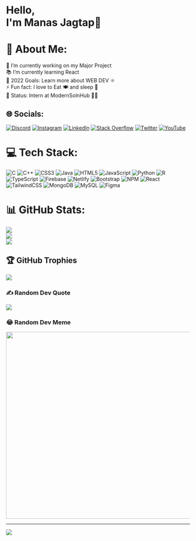 # Hello,<br> I'm Manas Jagtap👋 
# 💫 About Me:
🔭 I’m currently working on my Major Project<br>📚 I’m currently learning React<br>🥅 2022 Goals: Learn more about WEB DEV ⚛️<br>⚡ Fun fact: I love to Eat 🍽️ and sleep 🧳<br>💼 Status: Intern at ModernSolnHub 🧑‍💻


## 🌐 Socials:
[![Discord](https://img.shields.io/badge/Discord-%237289DA.svg?logo=discord&logoColor=white)](htttps://discord.gg/Manas#9257) [![Instagram](https://img.shields.io/badge/Instagram-%23E4405F.svg?logo=Instagram&logoColor=white)](https://www.instagram.com/manas_jagtap20/) [![LinkedIn](https://img.shields.io/badge/LinkedIn-%230077B5.svg?logo=linkedin&logoColor=white)](https://www.linkedin.com/in/manas-jagtap-1ba90a241/) [![Stack Overflow](https://img.shields.io/badge/-Stackoverflow-FE7A16?logo=stack-overflow&logoColor=white)](https://stackoverflow.com/users/17600343/manas) [![Twitter](https://img.shields.io/badge/Twitter-%231DA1F2.svg?logo=Twitter&logoColor=white)](https://twitter.com/manas_jagtap20) [![YouTube](https://img.shields.io/badge/YouTube-%23FF0000.svg?logo=YouTube&logoColor=white)](https://www.youtube.com/channel/UC0CWsGUT2nfHe7KSOhgG9Gg/featured) 

# 💻 Tech Stack:
![C](https://img.shields.io/badge/c-%2300599C.svg?style=for-the-badge&logo=c&logoColor=white) ![C++](https://img.shields.io/badge/c++-%2300599C.svg?style=for-the-badge&logo=c%2B%2B&logoColor=white) ![CSS3](https://img.shields.io/badge/css3-%231572B6.svg?style=for-the-badge&logo=css3&logoColor=white) ![Java](https://img.shields.io/badge/java-%23ED8B00.svg?style=for-the-badge&logo=java&logoColor=white) ![HTML5](https://img.shields.io/badge/html5-%23E34F26.svg?style=for-the-badge&logo=html5&logoColor=white) ![JavaScript](https://img.shields.io/badge/javascript-%23323330.svg?style=for-the-badge&logo=javascript&logoColor=%23F7DF1E) ![Python](https://img.shields.io/badge/python-3670A0?style=for-the-badge&logo=python&logoColor=ffdd54) ![R](https://img.shields.io/badge/r-%23276DC3.svg?style=for-the-badge&logo=r&logoColor=white) ![TypeScript](https://img.shields.io/badge/typescript-%23007ACC.svg?style=for-the-badge&logo=typescript&logoColor=white) ![Firebase](https://img.shields.io/badge/firebase-%23039BE5.svg?style=for-the-badge&logo=firebase) ![Netlify](https://img.shields.io/badge/netlify-%23000000.svg?style=for-the-badge&logo=netlify&logoColor=#00C7B7) ![Bootstrap](https://img.shields.io/badge/bootstrap-%23563D7C.svg?style=for-the-badge&logo=bootstrap&logoColor=white) ![NPM](https://img.shields.io/badge/NPM-%23000000.svg?style=for-the-badge&logo=npm&logoColor=white) ![React](https://img.shields.io/badge/react-%2320232a.svg?style=for-the-badge&logo=react&logoColor=%2361DAFB) ![TailwindCSS](https://img.shields.io/badge/tailwindcss-%2338B2AC.svg?style=for-the-badge&logo=tailwind-css&logoColor=white) ![MongoDB](https://img.shields.io/badge/MongoDB-%234ea94b.svg?style=for-the-badge&logo=mongodb&logoColor=white) ![MySQL](https://img.shields.io/badge/mysql-%2300f.svg?style=for-the-badge&logo=mysql&logoColor=white) 	![Figma](https://img.shields.io/badge/figma-%23F24E1E.svg?style=for-the-badge&logo=figma&logoColor=white)
# 📊 GitHub Stats:
![](https://github-readme-stats.vercel.app/api?username=manastechnical&theme=merko&hide_border=false&include_all_commits=false&count_private=false)<br/>
![](https://github-readme-streak-stats.herokuapp.com/?user=manastechnical&theme=merko&hide_border=false)<br/>
![](https://github-readme-stats.vercel.app/api/top-langs/?username=manastechnical&theme=merko&hide_border=false&include_all_commits=false&count_private=false&layout=compact)

## 🏆 GitHub Trophies
![](https://github-profile-trophy.vercel.app/?username=manastechnical&theme=gruvbox&no-frame=false&no-bg=false&margin-w=4)

### ✍️ Random Dev Quote
![](https://quotes-github-readme.vercel.app/api?type=vetical&theme=gruvbox)

### 😂 Random Dev Meme
<img src="https://random-memer.herokuapp.com/" width="512px"/>

---
[![](https://visitcount.itsvg.in/api?id=manastechnical&icon=8&color=3)](https://visitcount.itsvg.in)

<!-- Proudly created with GPRM ( https://gprm.itsvg.in ) -->
